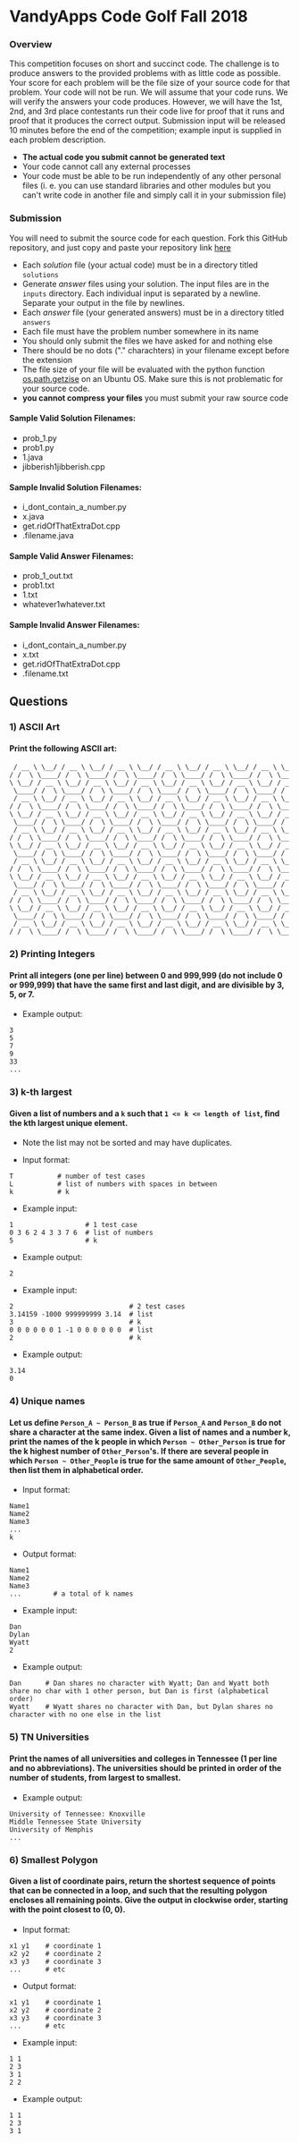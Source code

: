 # VandyApps Code Golf Fall 2018

### Overview
This competition focuses on short and succinct code. 
The challenge is to produce answers to the provided problems with as little code as possible.
Your score for each problem will be the file size of your source code for that problem. Your code will not be run. We will assume that your code runs. We will verify the answers your code produces.
However, we will have the 1st, 2nd, and 3rd place contestants run their code live for proof that
it runs and proof that it produces the correct output. Submission input will be released 10 minutes before the end of the competition; example input is supplied in each problem description.
* **The actual code you submit cannot be generated text**
* Your code cannot call any external processes
* Your code must be able to be run independently of any other personal files (i. e. you can use standard libraries and other modules but you can't write code in another file and simply call it in your submission file)

### Submission
You will need to submit the source code for each question.
Fork this GitHub repository, and just copy and paste your repository link [here](https://goo.gl/forms/qTg8xoZpNKi86IWB3)
* Each _solution_ file (your actual code) must be in a directory titled `solutions`
* Generate _answer_ files using your solution. The input files are in the `inputs` directory. Each individual input is separated by a newline. Separate your output in the file by newlines.
* Each _answer_ file (your generated answers) must be in a directory titled `answers`
* Each file must have the problem number somewhere in its name
* You should only submit the files we have asked for and nothing else
* There should be no dots ("." charachters) in your filename except before the extension
* The file size of your file will be evaluated with the python function [os.path.getzise](https://docs.python.org/2/library/os.path.html?highlight=os.path.getsize#os.path.getsize) on an Ubuntu OS. Make sure this is not problematic for your source code.
* **you cannot compress your files** you must submit your raw source code

#### Sample Valid Solution Filenames:
* prob_1.py
* prob1.py
* 1.java
* jibberish1jibberish.cpp

#### Sample Invalid Solution Filenames:
* i_dont_contain_a_number.py
* x.java
* get.ridOfThatExtraDot.cpp
* .filename.java

#### Sample Valid Answer Filenames:
* prob_1_out.txt
* prob1.txt
* 1.txt
* whatever1whatever.txt

#### Sample Invalid Answer Filenames:
* i_dont_contain_a_number.py
* x.txt
* get.ridOfThatExtraDot.cpp
* .filename.txt

## Questions

### 1) ASCII Art

#### Print the following ASCII art:

```ascii
 / __ \ \__/ / __ \ \__/ / __ \ \__/ / __ \ \__/ / __ \ \__/ / __ \ \_
/ /  \ \____/ /  \ \____/ /  \ \____/ /  \ \____/ /  \ \____/ /  \ \__
\ \__/ / __ \ \__/ / __ \ \__/ / __ \ \__/ / __ \ \__/ / __ \ \__/ / _
 \____/ /  \ \____/ /  \ \____/ /  \ \____/ /  \ \____/ /  \ \____/ / 
 / __ \ \__/ / __ \ \__/ / __ \ \__/ / __ \ \__/ / __ \ \__/ / __ \ \_
/ /  \ \____/ /  \ \____/ /  \ \____/ /  \ \____/ /  \ \____/ /  \ \__
\ \__/ / __ \ \__/ / __ \ \__/ / __ \ \__/ / __ \ \__/ / __ \ \__/ / _
 \____/ /  \ \____/ /  \ \____/ /  \ \____/ /  \ \____/ /  \ \____/ / 
 / __ \ \__/ / __ \ \__/ / __ \ \__/ / __ \ \__/ / __ \ \__/ / __ \ \_
/ /  \ \____/ /  \ \____/ /  \ \____/ /  \ \____/ /  \ \____/ /  \ \__
\ \__/ / __ \ \__/ / __ \ \__/ / __ \ \__/ / __ \ \__/ / __ \ \__/ / _
 \____/ /  \ \____/ /  \ \____/ /  \ \____/ /  \ \____/ /  \ \____/ / 
 / __ \ \__/ / __ \ \__/ / __ \ \__/ / __ \ \__/ / __ \ \__/ / __ \ \_
/ /  \ \____/ /  \ \____/ /  \ \____/ /  \ \____/ /  \ \____/ /  \ \__
\ \__/ / __ \ \__/ / __ \ \__/ / __ \ \__/ / __ \ \__/ / __ \ \__/ / _
 \____/ /  \ \____/ /  \ \____/ /  \ \____/ /  \ \____/ /  \ \____/ / 
 / __ \ \__/ / __ \ \__/ / __ \ \__/ / __ \ \__/ / __ \ \__/ / __ \ \_
/ /  \ \____/ /  \ \____/ /  \ \____/ /  \ \____/ /  \ \____/ /  \ \__
\ \__/ / __ \ \__/ / __ \ \__/ / __ \ \__/ / __ \ \__/ / __ \ \__/ / _
 \____/ /  \ \____/ /  \ \____/ /  \ \____/ /  \ \____/ /  \ \____/ / 
 / __ \ \__/ / __ \ \__/ / __ \ \__/ / __ \ \__/ / __ \ \__/ / __ \ \_
/ /  \ \____/ /  \ \____/ /  \ \____/ /  \ \____/ /  \ \____/ /  \ \__
```

### 2) Printing Integers
#### Print all integers (one per line) between 0 and 999,999 (do not include 0 or 999,999) that have the same first and last digit, and are divisible by 3, 5, or 7.

- Example output:
```
3
5
7
9
33
...

```

### 3) k-th largest
#### Given a list of numbers and a `k` such that `1 <= k <= length of list`, find the kth largest unique element. 
- Note the list may not be sorted and may have duplicates.

- Input format:
```
T           # number of test cases
L           # list of numbers with spaces in between
k           # k
```

- Example input:
```
1                  # 1 test case
0 3 6 2 4 3 3 7 6  # list of numbers
5                  # k
```
- Example output:
```
2
```

- Example input:
```
2                             # 2 test cases
3.14159 -1000 999999999 3.14  # list
3                             # k
0 0 0 0 0 0 1 -1 0 0 0 0 0 0  # list
2                             # k
```
- Example output:
```
3.14
0
```

### 4) Unique names
#### Let us define `Person_A ~ Person_B` as true if `Person_A` and `Person_B` do not share a character at the same index. Given a list of names and a number k, print the names of the k people in which `Person ~ Other_Person` is true for the k highest number of `Other_Person`'s. If there are several people in which `Person ~ Other_People` is true for the same amount of `Other_People`, then list them in alphabetical order.

- Input format:
```
Name1
Name2
Name3
...
k
```
- Output format:
```
Name1
Name2
Name3
...        # a total of k names
```

- Example input:
```
Dan
Dylan 
Wyatt
2
```
- Example output:
```
Dan      # Dan shares no character with Wyatt; Dan and Wyatt both share no char with 1 other person, but Dan is first (alphabetical order)
Wyatt    # Wyatt shares no character with Dan, but Dylan shares no character with no one else in the list
```

### 5) TN Universities
#### Print the names of all universities and colleges in Tennessee (1 per line and no abbreviations). The universities should be printed in order of the number of students, from largest to smallest.

- Example output:
```
University of Tennessee: Knoxville
Middle Tennessee State University
University of Memphis
...
```

### 6) Smallest Polygon
#### Given a list of coordinate pairs, return the shortest sequence of points that can be connected in a loop, and such that the resulting polygon encloses all remaining points. Give the output in clockwise order, starting with the point closest to (0, 0). 

- Input format:
```
x1 y1    # coordinate 1
x2 y2    # coordinate 2
x3 y3    # coordinate 3
...      # etc
```
- Output format:
```
x1 y1    # coordinate 1
x2 y2    # coordinate 2
x3 y3    # coordinate 3
...      # etc
```

- Example input:
```
1 1
2 3
3 1
2 2
```
- Example output:
```
1 1
2 3
3 1
```
